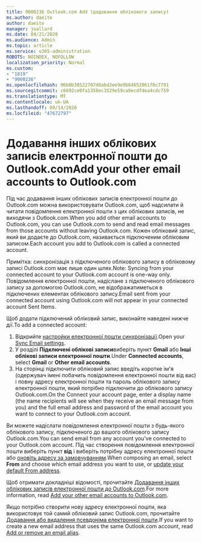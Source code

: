 ```yaml
---
title: 9000236 Outlook.com Add (додавання облікового запису)
ms.author: daeite
author: daeite
manager: joallard
ms.date: 04/21/2020
ms.audience: Admin
ms.topic: article
ms.service: o365-administration
ROBOTS: NOINDEX, NOFOLLOW
localization_priority: Normal
ms.custom:
- "1819"
- "9000236"
ms.openlocfilehash: 96b0b38522707d0abd3ee9e9b64652061f0c7791
ms.sourcegitcommit: c6692ce0fa1358ec3529e59ca0ecdfdea4cdc759
ms.translationtype: MT
ms.contentlocale: uk-UA
ms.lasthandoff: 09/14/2020
ms.locfileid: "47672797"
---
```

# <a name="add-your-other-email-accounts-to-outlookcom"></a><span data-ttu-id="066db-102">Додавання інших облікових записів електронної пошти до Outlook.com</span><span class="sxs-lookup"><span data-stu-id="066db-102">Add your other email accounts to Outlook.com</span></span>

<span data-ttu-id="066db-103">Під час додавання інших облікових записів електронної пошти до Outlook.com можна використовувати Outlook.com, щоб надсилати й читати повідомлення електронної пошти з цих облікових записів, не виходячи з Outlook.com.</span><span class="sxs-lookup"><span data-stu-id="066db-103">When you add other email accounts to Outlook.com, you can use Outlook.com to send and read email messages from those accounts without leaving Outlook.com.</span></span> <span data-ttu-id="066db-104">Кожен обліковий запис, який ви додаєте до Outlook.com, називається підключеним обліковим записом.</span><span class="sxs-lookup"><span data-stu-id="066db-104">Each account you add to Outlook.com is called a connected account.</span></span>

<span data-ttu-id="066db-105">Примітка: синхронізація з підключеного облікового запису в обліковому записі Outlook.com має лише один шлях.</span><span class="sxs-lookup"><span data-stu-id="066db-105">Note: Syncing from your connected account to your Outlook.com account is one-way only.</span></span> <span data-ttu-id="066db-106">Повідомлення електронної пошти, надіслане з підключеного облікового запису за допомогою Outlook.com, не відображатиметься в підключених елементах облікового запису.</span><span class="sxs-lookup"><span data-stu-id="066db-106">Email sent from your connected account using Outlook.com will not appear in your connected account Sent Items.</span></span>

<span data-ttu-id="066db-107">Щоб додати підключений обліковий запис, виконайте наведені нижче дії.</span><span class="sxs-lookup"><span data-stu-id="066db-107">To add a connected account:</span></span>

1. <span data-ttu-id="066db-108">Відкрийте [настройки електронної пошти синхронізації](https://go.microsoft.com/fwlink/?linkid=875264).</span><span class="sxs-lookup"><span data-stu-id="066db-108">Open your [Sync Email settings](https://go.microsoft.com/fwlink/?linkid=875264).</span></span>
2. <span data-ttu-id="066db-109">У розділі **Підключені облікові записи**виберіть пункт **Gmail** або **Інші облікові записи електронної пошти**.</span><span class="sxs-lookup"><span data-stu-id="066db-109">Under **Connected accounts**, select **Gmail** or **Other email accounts**.</span></span>
3. <span data-ttu-id="066db-110">На сторінці підключити обліковий запис введіть коротке ім'я (одержувач імені побачить повідомлення електронної пошти від вас) і повну адресу електронної пошти та пароль облікового запису електронної пошти, який потрібно підключити до облікового запису Outlook.com.</span><span class="sxs-lookup"><span data-stu-id="066db-110">On the Connect your account page, enter a display name (the name recipients will see when they receive an email message from you) and the full email address and password of the email account you want to connect to your Outlook.com account.</span></span>

<span data-ttu-id="066db-111">Ви можете надіслати повідомлення електронної пошти з будь-якого облікового запису, підключеного до вашого облікового запису Outlook.com.</span><span class="sxs-lookup"><span data-stu-id="066db-111">You can send email from any account you've connected to your Outlook.com account.</span></span> <span data-ttu-id="066db-112">Під час створення повідомлення електронної пошти виберіть пункт **від** і виберіть потрібну адресу електронної пошти або [оновіть адресу за замовчуванням](https://go.microsoft.com/fwlink/?linkid=875264).</span><span class="sxs-lookup"><span data-stu-id="066db-112">When composing an email, select **From** and choose which email address you want to use, or [update your default From address](https://go.microsoft.com/fwlink/?linkid=875264).</span></span>

<span data-ttu-id="066db-113">Щоб отримати докладніші відомості, прочитайте [Додавання інших облікових записів електронної пошти до Outlook.com](https://support.office.com/article/c5224df4-5885-4e79-91ba-523aa743f0ba?wt.mc_id=Office_Outlook_com_Alchemy).</span><span class="sxs-lookup"><span data-stu-id="066db-113">For more information, read [Add your other email accounts to Outlook.com](https://support.office.com/article/c5224df4-5885-4e79-91ba-523aa743f0ba?wt.mc_id=Office_Outlook_com_Alchemy).</span></span>

<span data-ttu-id="066db-114">Якщо потрібно створити нову адресу електронної пошти, яка використовує той самий обліковий запис Outlook.com, прочитайте [Додавання або видалення псевдоніма електронної пошти](https://support.office.com/article/459b1989-356d-40fa-a689-8f285b13f1f2?wt.mc_id=Office_Outlook_com_Alchemy).</span><span class="sxs-lookup"><span data-stu-id="066db-114">If you want to create a new email address that uses the same Outlook.com account, read [Add or remove an email alias](https://support.office.com/article/459b1989-356d-40fa-a689-8f285b13f1f2?wt.mc_id=Office_Outlook_com_Alchemy).</span></span>